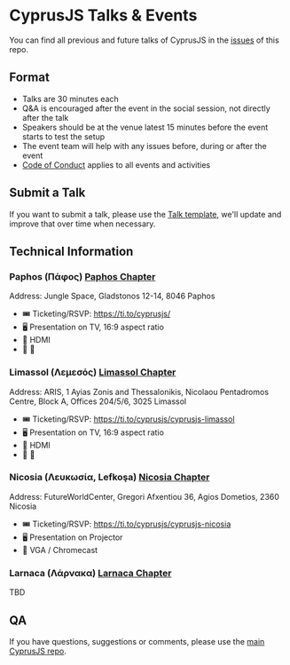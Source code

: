 # CyprusJS Talks & Events

You can find all previous and future talks of CyprusJS in the [issues](https://github.com/cyprusjs/talks/issues) of this repo.

## Format

- Talks are 30 minutes each
- Q&A is encouraged after the event in the social session, not directly after the talk
- Speakers should be at the venue latest 15 minutes before the event starts to test the setup
- The event team will help with any issues before, during or after the event
- [Code of Conduct](http://berlincodeofconduct.org) applies to all events and activities

## Submit a Talk

If you want to submit a talk, please use the [Talk template](https://github.com/cyprusjs/talks/issues/new/choose), we'll update and improve that over time when necessary.

## Technical Information

### Paphos (Πάφος) [Paphos Chapter](https://github.com/orgs/cyprusjs/teams/paphos-chapter)

Address: Jungle Space, Gladstonos 12-14, 8046 Paphos

- 🎟 Ticketing/RSVP: https://ti.to/cyprusjs/
- 🖥 Presentation on TV, 16:9 aspect ratio
- 🔗 HDMI
- 🎤 🙅‍

### Limassol (Λεμεσός) [Limassol Chapter](https://github.com/orgs/cyprusjs/teams/limassol-chapter)

Address: ARIS, 1 Ayias Zonis and Thessalonikis, Nicolaou Pentadromos Centre, Block A, Offices 204/5/6, 3025 Limassol

- 🎟 Ticketing/RSVP: https://ti.to/cyprusjs/cyprusjs-limassol
- 🖥 Presentation on TV, 16:9 aspect ratio
- 🔗 HDMI
- 🎤 🙅‍

### Nicosia (Λευκωσία, Lefkoşa) [Nicosia Chapter](https://github.com/orgs/cyprusjs/teams/nicosia-chapter)
Address: FutureWorldCenter, Gregori Afxentiou 36, Agios Dometios, 2360 Nicosia

- 🎟 Ticketing/RSVP: https://ti.to/cyprusjs/cyprusjs-nicosia
- 🖥 Presentation on Projector
- 🔗 VGA / Chromecast


### Larnaca (Λάρνακα) [Larnaca Chapter](https://github.com/orgs/cyprusjs/teams/larnaca-chapter)

TBD

## QA

If you have questions, suggestions or comments, please use the [main CyprusJS repo](https://github.com/cyprusjs/CyprusJS).
